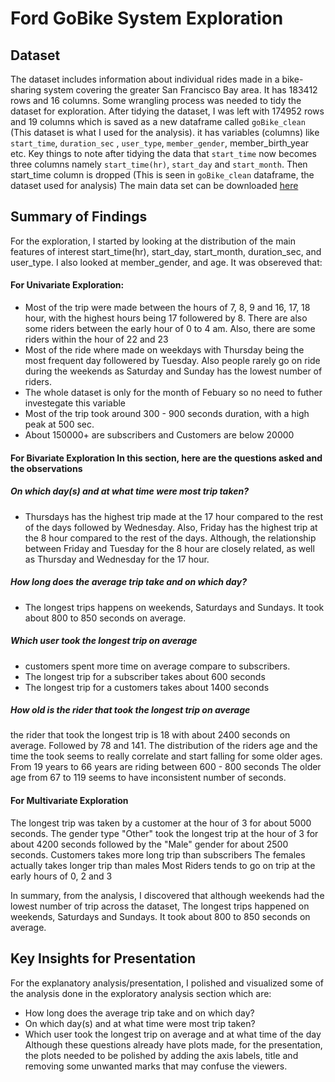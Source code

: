 # Ford GoBike System Exploration

## Dataset

The dataset includes information about individual rides made in a bike-sharing system covering the greater San Francisco Bay area. It has 183412 rows and 16 columns. Some wrangling process was needed to tidy the dataset for exploration. After tidying the dataset, I was left with 174952 rows and 19 columns which is saved as a new dataframe called `goBike_clean` (This dataset is what I used for the analysis). it has variables (columns) like `start_time`, `duration_sec` , `user_type`, `member_gender`, member_birth_year etc.
Key things to note after tidying the data that `start_time` now becomes three columns namely `start_time(hr)`, `start_day` and `start_month`. Then start_time column is dropped (This is seen in `goBike_clean` dataframe, the dataset used for analysis)
The main data set can be downloaded [here](https://video.udacity-data.com/topher/2020/October/5f91cf38_201902-fordgobike-tripdata/201902-fordgobike-tripdata.csv)


## Summary of Findings

For the exploration, I started by looking at the distribution of the main features of interest start_time(hr), start_day, start_month, duration_sec, and user_type. I also looked at member_gender, and age. It was obsereved that:

#### For Univariate Exploration:

 - Most of the trip were made between the hours of 7, 8, 9 and 16, 17, 18 hour, with the highest hours being 17 followered by 8. There are also some riders between the early hour of 0 to 4 am. Also, there are some riders within the hour of 22 and 23
 - Most of the ride where made on weekdays with Thursday being the most frequent day followered by Tuesday. Also people rarely go on ride during the weekends as Saturday and Sunday has the lowest number of riders.
 - The whole dataset is only for the month of Febuary so no need to futher investegate this variable
 - Most of the trip took around 300 - 900 seconds duration, with a high peak at 500 sec.
 - About 150000+ are subscribers and Customers are below 20000

#### For Bivariate Exploration In this section, here are the questions asked and the observations

##### On which day(s) and at what time were most trip taken?
 - Thursdays has the highest trip made at the 17 hour compared to the rest of the days followed by Wednesday. Also, Friday has the highest trip at the 8 hour compared to the rest of the days. Although, the relationship between Friday and Tuesday for the 8 hour are closely related, as well as Thursday and Wednesday for the 17 hour.

##### How long does the average trip take and on which day?
- The longest trips happens on weekends, Saturdays and Sundays. It took about 800 to 850 seconds on average.

##### Which user took the longest trip on average
 - customers spent more time on average compare to subscribers.
 - The longest trip for a subscriber takes about 600 seconds
 - The longest trip for a customers takes about 1400 seconds

##### How old is the rider that took the longest trip on average
the rider that took the longest trip is 18 with about 2400 seconds on average. Followed by 78 and 141.
The distribution of the riders age and the time the took seems to really correlate and start falling for some older ages.
From 19 years to 66 years are riding between 600 - 800 seconds
The older age from 67 to 119 seems to have inconsistent number of seconds.

#### For Multivariate Exploration

The longest trip was taken by a customer at the hour of 3 for about 5000 seconds. The gender type "Other" took the longest trip at the hour of 3 for about 4200 seconds followed by the "Male" gender for about 2500 seconds. Customers takes more long trip than subscribers The females actually takes longer trip than males Most Riders tends to go on trip at the early hours of 0, 2 and 3

In summary, from the analysis, I discovered that although weekends had the lowest number of trip across the dataset, The longest trips happened on weekends, Saturdays and Sundays. It took about 800 to 850 seconds on average.

## Key Insights for Presentation

For the explanatory analysis/presentation, I polished and visualized some of the analysis done in the exploratory analysis section which are:
 - How long does the average trip take and on which day?
 - On which day(s) and at what time were most trip taken?
 - Which user took the longest trip on average and at what time of the day
Although these questions already have plots made, for the presentation, the plots needed to be polished by adding the axis labels, title and removing some unwanted marks that may confuse the viewers.
